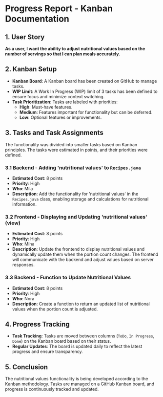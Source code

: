 # Progress Report - Kanban Documentation

## 1. User Story
**As a user, I want the ability to adjust nutritional values based on the number of servings so that I can plan meals accurately.**

## 2. Kanban Setup
- **Kanban Board**: A Kanban board has been created on GitHub to manage tasks.
- **WIP Limit**: A Work In Progress (WIP) limit of 3 tasks has been defined to ensure focus and minimize context switching.
- **Task Prioritization**: Tasks are labeled with priorities:
  - **High**: Must-have features.
  - **Medium**: Features important for functionality but can be deferred.
  - **Low**: Optional features or improvements.

## 3. Tasks and Task Assignments
The functionality was divided into smaller tasks based on Kanban principles. The tasks were estimated in points, and their priorities were defined.

### 3.1 Backend - Adding 'nutritional values' to `Recipes.java`
- **Estimated Cost**: 8 points
- **Priority**: High
- **Who**: Mila
- **Description**: Add the functionality for 'nutritional values' in the `Recipes.java` class, enabling storage and calculations for nutritional information.

### 3.2 Frontend - Displaying and Updating 'nutritional values' (view)
- **Estimated Cost**: 8 points
- **Priority**: High
- **Who**: Miha
- **Description**: Update the frontend to display nutritional values and dynamically update them when the portion count changes. The frontend will communicate with the backend and adjust values based on server responses.

### 3.3 Backend - Function to Update Nutritional Values
- **Estimated Cost**: 8 points
- **Priority**: High
- **Who**: Nora
- **Description**: Create a function to return an updated list of nutritional values when the portion count is adjusted.

## 4. Progress Tracking
- **Task Tracking**: Tasks are moved between columns (`ToDo`, `In Progress`, `Done`) on the Kanban board based on their status.
- **Regular Updates**: The board is updated daily to reflect the latest progress and ensure transparency.

## 5. Conclusion
The nutritional values functionality is being developed according to the Kanban methodology. Tasks are managed on a GitHub Kanban board, and progress is continuously tracked and updated.
